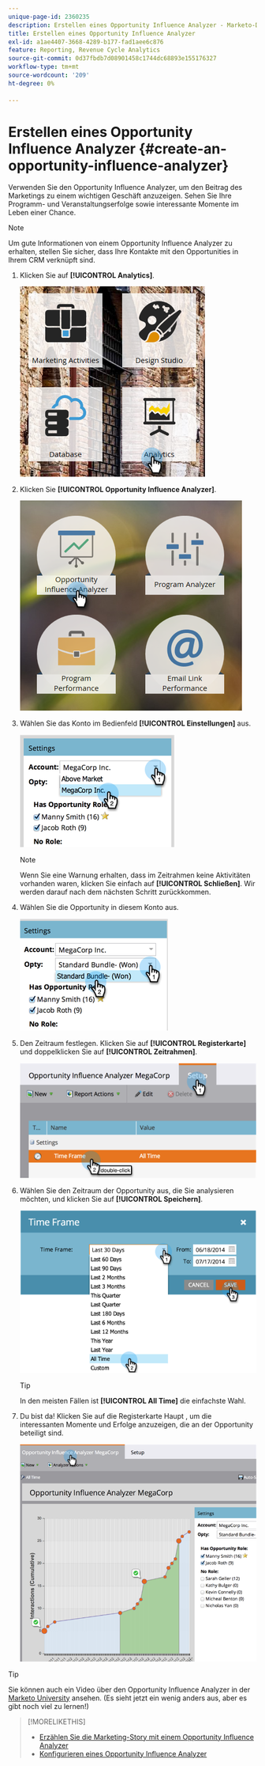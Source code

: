 ```yaml
---
unique-page-id: 2360235
description: Erstellen eines Opportunity Influence Analyzer - Marketo-Dokumente - Produktdokumentation
title: Erstellen eines Opportunity Influence Analyzer
exl-id: a1ae4407-3668-4289-b177-fad1aee6c876
feature: Reporting, Revenue Cycle Analytics
source-git-commit: 0d37fbdb7d08901458c1744dc68893e155176327
workflow-type: tm+mt
source-wordcount: '209'
ht-degree: 0%

---
```


# Erstellen eines Opportunity Influence Analyzer {#create-an-opportunity-influence-analyzer}

Verwenden Sie den Opportunity Influence Analyzer, um den Beitrag des Marketings zu einem wichtigen Geschäft anzuzeigen. Sehen Sie Ihre Programm- und Veranstaltungserfolge sowie interessante Momente im Leben einer Chance.

>[!NOTE]
>
>Um gute Informationen von einem Opportunity Influence Analyzer zu erhalten, stellen Sie sicher, dass Ihre Kontakte mit den Opportunities in Ihrem CRM verknüpft sind.

1. Klicken Sie auf **[!UICONTROL Analytics]**.

   ![](assets/analytics.png)

1. Klicken Sie **[!UICONTROL Opportunity Influence Analyzer]**.

   ![](assets/two.png)

1. Wählen Sie das Konto im Bedienfeld **[!UICONTROL Einstellungen]** aus.

   ![](assets/image2014-9-17-8-3a56-3a32.png)

   >[!NOTE]
   >
   >Wenn Sie eine Warnung erhalten, dass im Zeitrahmen keine Aktivitäten vorhanden waren, klicken Sie einfach auf **[!UICONTROL Schließen]**. Wir werden darauf nach dem nächsten Schritt zurückkommen.

1. Wählen Sie die Opportunity in diesem Konto aus.

   ![](assets/image2014-9-17-8-3a56-3a48.png)

1. Den Zeitraum festlegen. Klicken Sie auf **[!UICONTROL Registerkarte]** und doppelklicken Sie auf **[!UICONTROL Zeitrahmen]**.

   ![](assets/image2014-9-17-8-3a57-3a17.png)

1. Wählen Sie den Zeitraum der Opportunity aus, die Sie analysieren möchten, und klicken Sie auf **[!UICONTROL Speichern]**.

   ![](assets/image2014-9-17-8-3a57-3a27.png)

   >[!TIP]
   >
   >
   >In den meisten Fällen ist **[!UICONTROL All Time]** die einfachste Wahl.

1. Du bist da! Klicken Sie auf die Registerkarte Haupt , um die interessanten Momente und Erfolge anzuzeigen, die an der Opportunity beteiligt sind.

   ![](assets/image2014-9-17-8-3a57-3a42.png)

>[!TIP]
>
>Sie können auch ein Video über den Opportunity Influence Analyzer in der [Marketo University](https://learn.marketo.com) ansehen. (Es sieht jetzt ein wenig anders aus, aber es gibt noch viel zu lernen!)

>[!MORELIKETHIS]
>
>* [Erzählen Sie die Marketing-Story mit einem Opportunity Influence Analyzer](/help/marketo/product-docs/reporting/revenue-cycle-analytics/opportunity-influence-analyzer/tell-the-marketing-story-with-an-opportunity-influence-analyzer.md)
>* [Konfigurieren eines Opportunity Influence Analyzer](/help/marketo/product-docs/reporting/revenue-cycle-analytics/opportunity-influence-analyzer/configure-an-opportunity-influence-analyzer.md)

